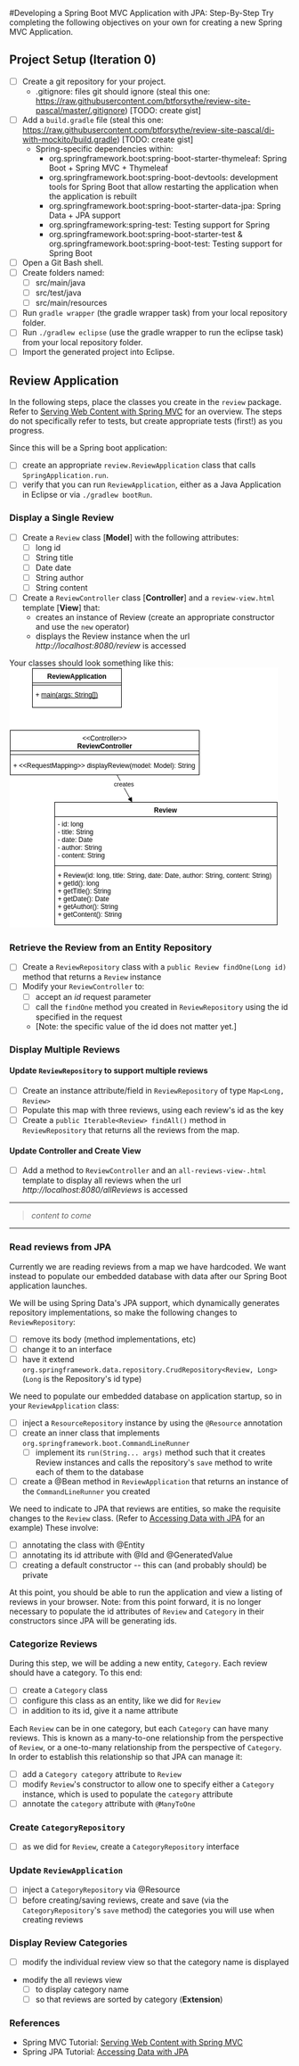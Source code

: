 #Developing a Spring Boot MVC Application with JPA: Step-By-Step
Try completing the following objectives on your own for creating a new Spring MVC Application.

## Project Setup (Iteration 0)
- [ ] Create a git repository for your project.
    - .gitignore: files git should ignore (steal this one: https://raw.githubusercontent.com/btforsythe/review-site-pascal/master/.gitignore) [TODO: create gist]
- [ ] Add a ```build.gradle``` file (steal this one: https://raw.githubusercontent.com/btforsythe/review-site-pascal/di-with-mockito/build.gradle) [TODO: create gist]
    - Spring-specific dependencies within:
        - org.springframework.boot:spring-boot-starter-thymeleaf: Spring Boot + Spring MVC + Thymeleaf
        - org.springframework.boot:spring-boot-devtools: development tools for Spring Boot that allow restarting the application when the application is rebuilt
        - org.springframework.boot:spring-boot-starter-data-jpa: Spring Data + JPA support
        - org.springframework:spring-test: Testing support for Spring
        - org.springframework.boot:spring-boot-starter-test & org.springframework.boot:spring-boot-test: Testing support for Spring Boot
- [ ] Open a Git Bash shell.
- [ ] Create folders named:
    - [ ] src/main/java
    - [ ] src/test/java
    - [ ] src/main/resources
- [ ] Run ```gradle wrapper``` (the gradle wrapper task) from your local repository folder.
- [ ] Run ```./gradlew eclipse``` (use the gradle wrapper to run the eclipse task) from your local repository folder.
- [ ] Import the generated project into Eclipse.

## Review Application
In the following steps, place the classes you create in the ```review``` package. Refer to [Serving Web Content with Spring MVC](https://spring.io/guides/gs/serving-web-content) for an overview. The steps do not specifically refer to tests, but create appropriate tests (first!) as you progress.

Since this will be a Spring boot application:
- [ ] create an appropriate ```review.ReviewApplication``` class that calls ```SpringApplication.run```.
- [ ] verify that you can run ```ReviewApplication```, either as a Java Application in Eclipse or via ```./gradlew bootRun```.

###  Display a Single Review
- [ ] Create a ```Review``` class [**Model**] with the following attributes:
    - [ ] long id
    - [ ] String title
    - [ ] Date date
    - [ ] String author
    - [ ] String content
- [ ] Create a ```ReviewController``` class [**Controller**] and a ```review-view.html``` template [**View**] that:
    - creates an instance of Review (create an appropriate constructor and use the ```new``` operator)
    - displays the Review instance when the url *http://localhost:8080/review* is accessed    

Your classes should look something like this:
![Initial Class Diagram](BuildingWithSpringMvc/classDiagrams/initial.png)

### Retrieve the Review from an Entity Repository
- [ ] Create a ```ReviewRepository``` class with a ```public Review findOne(Long id)``` method that returns a ```Review``` instance
- [ ] Modify your ```ReviewController``` to:
    - [ ] accept an *id* request parameter
    - [ ] call the ```findOne``` method you created in ```ReviewRepository``` using the id specified in the request
    - [Note: the specific value of the id does not matter yet.]
    
### Display Multiple Reviews
#### Update ```ReviewRepository``` to support multiple reviews
- [ ] Create an instance attribute/field in ```ReviewRepository``` of type ```Map<Long, Review>```
- [ ] Populate this map with three reviews, using each review's id as the key
- [ ] Create a ```public Iterable<Review> findAll()``` method in ```ReviewRepository``` that returns all the reviews from the map.

#### Update Controller and Create View
- [ ] Add a method to ```ReviewController``` and an ```all-reviews-view-.html``` template to display all reviews when the url *http://localhost:8080/allReviews* is accessed 

----------------------
> *content to come*
----------------------

### Read reviews from JPA
Currently we are reading reviews from a map we have hardcoded. We want instead to populate our embedded database with data after our Spring Boot application launches.

We will be using Spring Data's JPA support, which dynamically generates repository implementations, so make the following changes to ```ReviewRepository```:
- [ ] remove its body (method implementations, etc)
- [ ] change it to an interface
- [ ] have it extend ```org.springframework.data.repository.CrudRepository<Review, Long>``` (```Long``` is the Repository's id type)

We need to populate our embedded database on application startup, so in your ```ReviewApplication``` class:
- [ ] inject a ```ResourceRepository``` instance by using the ```@Resource``` annotation
- [ ] create an inner class that implements ```org.springframework.boot.CommandLineRunner```
    - [ ] implement its ```run(String... args)``` method such that it creates Review instances and calls the repository's ```save``` method to write each of them to the database
- [ ] create a @Bean method in ```ReviewApplication``` that returns an instance of the ```CommandLineRunner``` you created
    
We need to indicate to JPA that reviews are entities, so make the requisite changes to the ```Review``` class. (Refer to [Accessing Data with JPA](https://spring.io/guides/gs/accessing-data-jpa) for an example) These involve:
- [ ] annotating the class with @Entity
- [ ] annotating its id attribute with @Id and @GeneratedValue
- [ ] creating a default constructor -- this can (and probably should) be private

At this point, you should be able to run the application and view a listing of reviews in your browser. Note: from this point forward, it is no longer necessary to populate the id attributes of ```Review``` and ```Category``` in their constructors since JPA will be generating ids.

### Categorize Reviews
During this step, we will be adding a new entity, ```Category```. Each review should have a category. To this end:
- [ ] create a ```Category``` class
- [ ] configure this class as an entity, like we did for ```Review```
- [ ] in addition to its id, give it a name attribute

Each ```Review``` can be in one category, but each ```Category``` can have many reviews. This is known as a many-to-one relationship from the perspective of ```Review```, or a one-to-many relationship from the perspective of ```Category```. In order to establish this relationship so that JPA can manage it:
- [ ] add a ```Category category``` attribute to ```Review```
- [ ] modify ```Review```'s constructor to allow one to specify either a ```Category``` instance, which is used to populate the ```category``` attribute
- [ ] annotate the ```category``` attribute with ```@ManyToOne```

### Create ```CategoryRepository```
- [ ] as we did for ```Review```, create a ```CategoryRepository``` interface

### Update ```ReviewApplication```
- [ ] inject a ```CategoryRepository``` via @Resource
- [ ] before creating/saving reviews, create and save (via the ```CategoryRepository```'s ```save``` method) the categories you will use when creating reviews

### Display Review Categories
- [ ] modify the individual review view so that the category name is displayed
- modify the all reviews view
    - [ ] to display category name
    - [ ] so that reviews are sorted by category (**Extension**)

### References
- Spring MVC Tutorial: [Serving Web Content with Spring MVC](https://spring.io/guides/gs/serving-web-content)
- Spring JPA Tutorial: [Accessing Data with JPA](https://spring.io/guides/gs/accessing-data-jpa)
